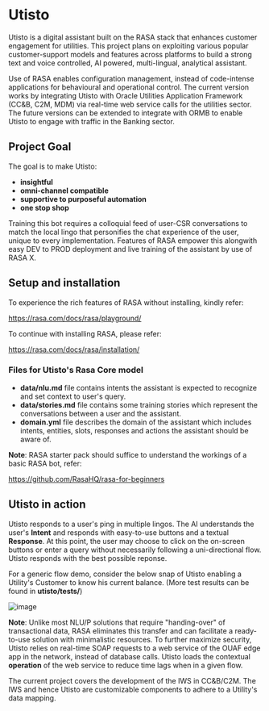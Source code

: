 # Utisto
Utisto is a digital assistant built on the RASA stack that enhances customer engagement for utilities. This project plans on exploiting various popular customer-support models and features across platforms to build a strong text and voice controlled, AI powered, multi-lingual, analytical assistant. 

Use of RASA enables configuration management, instead of code-intense applications  for behavioural and operational control.
The current version works by integrating Utisto with Oracle Utilities Application Framework (CC&B, C2M, MDM) via real-time web service calls for the utilities sector. The future versions can be extended to integrate with ORMB to enable Utisto to engage with traffic in the Banking sector.

## Project Goal
The goal is to make Utisto:
- **insightful**
- **omni-channel compatible**
- **supportive to purposeful automation**
- **one stop shop**

Training this bot requires a colloquial feed of user-CSR conversations to match the local lingo that personifies the chat experience of the user, unique to every implementation. Features of RASA empower this  alongwith easy DEV to PROD deployment and live training of the assistant by use of RASA X.

## Setup and installation
To experience the rich features of RASA without installing, kindly refer:

https://rasa.com/docs/rasa/playground/

To continue with installing RASA, please refer:

https://rasa.com/docs/rasa/installation/

### Files for Utisto's Rasa Core model
- **data/nlu.md** file contains intents the assistant is expected to recognize and set context to user's query. 
- **data/stories.md** file contains some training stories which represent the conversations between a user and the assistant. 
- **domain.yml** file describes the domain of the assistant which includes intents, entities, slots, responses and actions the assistant should be aware of.  

**Note**: RASA starter pack should suffice to understand the workings of a basic RASA bot, refer:

https://github.com/RasaHQ/rasa-for-beginners

## Utisto in action
Utisto responds to a user's ping in multiple lingos. The AI understands the user's **Intent** and responds with easy-to-use buttons and a textual **Response**.
At this point, the user may choose to click on the on-screen buttons or enter a query without necessarily following a uni-directional flow.
Utisto responds with the best possible reponse. 

For a generic flow demo, consider the below snap of Utisto enabling a Utility's Customer to know his current balance. (More test results can be found in **utisto/tests/**)

![image](https://user-images.githubusercontent.com/71168871/96767916-cf8fed80-13fa-11eb-974f-000602b89c47.png)

**Note**: Unlike most NLU/P solutions that require "handing-over" of transactional data, RASA eliminates this transfer and can facilitate a ready-to-use solution with minimalistic resources. To further maximize security, Utisto relies on real-time SOAP requests to a web service of the OUAF edge app in the network, instead of database calls. Utisto loads the contextual **operation** of the web service to reduce time lags when in a given flow.

The current project covers the development of the IWS in CC&B/C2M. The IWS and hence Utisto are customizable components to adhere to a Utility's data mapping.
